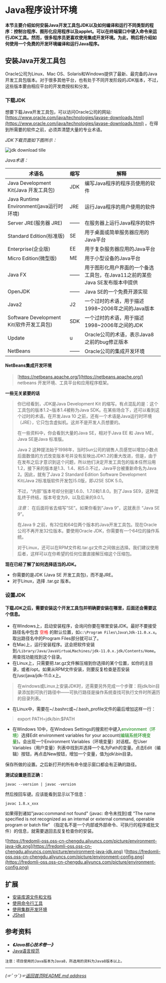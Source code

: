# Java程序设计环境

#### 本节主要介绍如何安装Java开发工具包JDK以及如何编译和运行不同类型的程序：控制台程序、图形化应用程序以及applet。可以在终端窗口中键入命令来运行JDK工具。然而，很多程序员更喜欢使用集成开发环境。为此，稍后将介绍如何使用一个免费的开发环境编译和运行Java程序。  

## 安装Java开发工具包
Oracle公司为Linux、Mac OS、Solaris和Windows提供了最新、最完备的Java开发工具包版本。对于很多其他平台，也有处于不同开发阶段的JDK版本，不过，这些版本要由相应平台的开发商授权和分发。  

### 下载JDK
想要下载Java开发工具包，可以访问Oracle公司的网站: [https://www.oracle.com/java/technologies/javase-downloads.html](https://www.oracle.com/java/technologies/javase-downloads.html) 。在得到所需要的软件之前，必须弄清楚大量的专业术语。  

*JDK下载页面如下图所示：*  

![jdk download tille](https://fredomli-oss.oss-cn-chengdu.aliyuncs.com/picture/jdk-download-pic.png "JDK Download")

*Java术语：*  

[comment]: <>  (记得换行：这是一个注释)  

|术语名|缩写|解释|  
|----|------|------|
|Java Development Kit(Java 开发工具包)|JDK|编写Java程序的程序员使用的软件|  
|Java Runtime Environment(java运行时环境)|JRE|运行Java程序的用户使用的软件|  
|Server JRE(服务器 JRE)|——|在服务器上运行Java程序的软件|  
|Standard Edition(标准版)|SE|用于桌面或简单服务器应用的Java平台|  
|Enterprise(企业版)|EE|用于复杂服务器应用的Java平台|  
|Micro Edition(微型版)|ME|用于小型设备的Java平台|  
|Java FX|——|用于图形化用户界面的一个备选工具包，在Java11之前的某些Java SE发布版本中提供|  
|OpenJDK|——|Java SE的一个免费开源实现|  
|Java2|J2|一个过时的术语，用于描述1998~2006年之间的Java版本|  
|Software Development Kit(软件开发工具包)|SDK|一个过时的术语，用于描述1998~2006年之间的JDK|  
|Update|u|Oracle公司的术语，表示Java8之前的bug修正版本|  
|NetBeans|——|Oracle公司的集成开发环境|  


#### NetBeans集成开发环境
> [https://netbeans.apache.org/](https://netbeans.apache.org/)  
> netbeans 开发环境、工具平台和应用程序框架。

**一些无关紧要的话**
> 
> 你已经看到，JDK是Java Development Kit 的缩写。有点混乱的是：这个工具包的版本1.2~版本1.4被称为Java SDK。在某些场合下，还可以看到这个过时的术语。在开发Java 10 之前，还有一个术语是Java运行时环境（JRE），它只包含虚拟机。这并不是开发人员想要的。  
> 
> 在一些资料中，你会看到大量的Java SE，相对于Java EE 和 Java ME， Java SE是Java 标准版。  
> 
> Java  2 这种提法始于1998年，当时Sun公司的销售人员感觉以增加小数点后面数值的方式改变版本号并没有反映出JDK1.2的重大改进，但是，由于在发布之后才意识到这个问题，所以他们决定开发工具包的版本任然沿用1.2，接下来的版本是1.3、1.4、和5.0.不过，Java平台被重新命名为Java 2。因此，就有了Java 2 Standard Edition Software Development Kit(Java 2标准版软件开发包)5.0版，即J2SE SDK 5.0。  
> 
> 不过，“内部”版本号却分别是1.6.0、1.7.0和1.8.0。到了Java SE9，这种混乱终于终结，版本号变为9，以及后来的9.0.1。  
> 
>  *注意*： 在后面将省去缩写“SE”。如果你看到“Java 9”，这就表示 “Java SE 9”。  
> 
> 在Java 9 之前，有32位和64位两个版本的Java开发工具包。现在Oracle 公司不再开发32位版本。要使用Oracle JDK，你需要有一个64位的操作系统。  
> 
> 对于Linux，还可以在RPM文件和.tar.gz文件之间做出选择。我们建议使用后者，这样可以在你希望的任何位置直接解压缩这个压缩包。  

**现在已经了解了如何选择适当的JDK。**

* 你需要的是JDK (Java SE 开发工具包)，而不是JRE。
* 对于Linux，选择 .tar.gz 版本。

### 设置JDK  

#### 下载JDK之后，需要安装这个开发工具包并明确要安装在哪里，后面还会需要这个信息。  

* 在Windows上，启动安装程序，会询问你要在哪里安装JDK。最好不要接受路径名中包含 <span style="color:red;">空格</span> 的默认位置，如`c:\Program Files\Java\Jdk-11.0.x.x`。取出路径名中的Program Files部分就可以了。
* 在Mac上，运行安装程序。这会把软件安装到`/Library/Java/JavaVirtuaLMachines/jdk-11.0.x.jdk/Contents/Home`。用查找功能找到这个目录。
* 在Linux上，只需要把.tar.gz文件解压缩到你选择的某个位置，如你的主目录，或者/opt。如果从RPM文件安装，则要反复检查是否安装在/usr/java/jdk-11.0.x上。

> 在windows或Linux上安装JDK时，还需要另外完成一个步骤：将jdk/bin目录添加到可执行路径中——可执行路径是操作系统查找可执行文件时所遍历的目录列表。  

* 在Linux中，需要在~/.bashrc或~/.bash_profile文件的最后增加这样一行：
> export PATH=jdk/bin:$PATH  

* 在Windows 10中，在Windows Settings的搜索栏中键入<span style="color:green;">environment（环境）</span>选择Edit environment variables for your account(<span style="color:green;">编辑系统环境变量</span>)。会出现一个Environment Variables（环境变量）对话框。在User Variables（用户变量）列表中找到并选择一个名为Path的变量。点击Edit（编辑）按钮，再点击New按钮，增加一个变量，值为jdk\bin目录。  

保存所做的设置。之后新打开的所有命令提示窗口都会有正确的路径。  

**测试设置是否正确：**  
```shell
javac --version | javac -version
```
然后按回车键。应该能看到显示以下信息：  
```shell
javac 1.8.x_xxx
```
如果得到诸如"javac:command not found" (javac: 命令未找到)或 “The name specified is not recognized as an internal or external command, operable program or batch file” 
（指定名不是一个内部或外部命令、可执行的程序或批文件）的信息，就需要退回去反复检查你的安装。  


![https://fredomli-oss.oss-cn-chengdu.aliyuncs.com/picture/environment-java-jdk.png](https://fredomli-oss.oss-cn-chengdu.aliyuncs.com/picture/environment-java-jdk.png)
![https://fredomli-oss.oss-cn-chengdu.aliyuncs.com/picture/environment-config.png](https://fredomli-oss.oss-cn-chengdu.aliyuncs.com/picture/environment-config.png)
<span style="color:red;"></span>

## 扩展  
* [安装库源文件和文档](https://github.com/fredomli/java-standard/blob/main/docs/java/core/basis/describe/关于Java的常见误解.md)
* [使用命令行工具](https://github.com/fredomli/java-standard/blob/main/docs/java/core/basis/describe/关于Java的常见误解.md)
* [使用集群开发环境](https://github.com/fredomli/java-standard/blob/main/docs/java/core/basis/describe/关于Java的常见误解.md)
* [JShell](https://github.com/fredomli/java-standard/blob/main/docs/java/core/basis/describe/关于Java的常见误解.md)


## 参考资料

* ***《Java核心技术卷一》***  
* [Java语言规范](https://docs.oracle.com/javase/specs/jls/se8/html/index.html)  
```
注意：项目使用的Java版本为Java8，所选用的资料为Java8版本以上。
```


___________
*(☞ﾟヮﾟ)☞[返回首页README.md address](https://github.com/fredomli/java-standard)*
